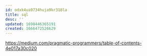 ```yaml
---
id: odxk4ux0734huja9kr318la
title: sql
desc: ''
updated: 1698446365191
created: 1666472526629
---
```





https://medium.com/pragmatic-programmers/table-of-contents-4e017a30c020